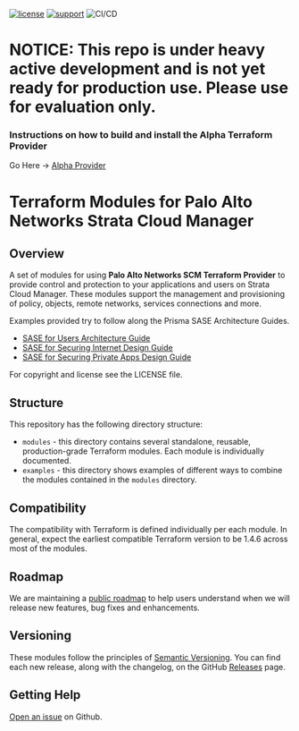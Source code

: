 [![license](https://img.shields.io/badge/license-MIT-blue.svg)](./LICENSE) [![support](https://img.shields.io/badge/Support%20Level-Community-yellowgreen)](./SUPPORT.md)
![CI/CD](https://github.com/PaloAltoNetworks/terraform-scm-access-modules/actions/workflows/ci.yml/badge.svg)

# NOTICE: This repo is under heavy active development and is not yet ready for production use. Please use for evaluation only.

### Instructions on how to build and install the Alpha Terraform Provider
Go Here &rarr; [Alpha Provider](https://github.com/PaloAltoNetworks/terraform-provider-sase)


# Terraform Modules for Palo Alto Networks Strata Cloud Manager


## Overview

A set of modules for using **Palo Alto Networks SCM Terraform Provider** to provide control and protection
to your applications and users on Strata Cloud Manager. These modules support the management and provisioning
of policy, objects, remote networks, services connections and more.

Examples provided try to follow along the Prisma SASE Architecture Guides.

* [SASE for Users Architecture Guide](https://www.paloaltonetworks.com/resources/guides/prisma-access-for-users-architecture-guide)
* [SASE for Securing Internet Design Guide ](https://www.paloaltonetworks.com/resources/guides/sase-securing-internet-design-guide)
* [SASE for Securing Private Apps Design Guide](https://www.paloaltonetworks.com/resources/guides/sase-securing-private-apps-design-guide)

For copyright and license see the LICENSE file.

## Structure

This repository has the following directory structure:

* `modules` - this directory contains several standalone, reusable, production-grade Terraform modules. Each module is individually documented.
* `examples` - this directory shows examples of different ways to combine the modules contained in the
  `modules` directory.

## Compatibility

The compatibility with Terraform is defined individually per each module. In general, expect the earliest compatible
Terraform version to be 1.4.6 across most of the modules.

## Roadmap

We are maintaining a [public roadmap](https://github.com/orgs/PaloAltoNetworks/projects/52/views/1) to help users understand when we will release new features, bug fixes and enhancements.

## Versioning

These modules follow the principles of [Semantic Versioning](http://semver.org/). You can find each new release,
along with the changelog, on the GitHub [Releases](https://github.com/PaloAltoNetworks/terraform-scm-access-modules/releases) page.

## Getting Help

[Open an issue](https://github.com/PaloAltoNetworks/terraform-scm-access-modules/issues) on Github.
